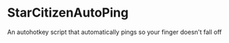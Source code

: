 # StarCitizenAutoPing
An autohotkey script that automatically pings so your finger doesn't fall off
